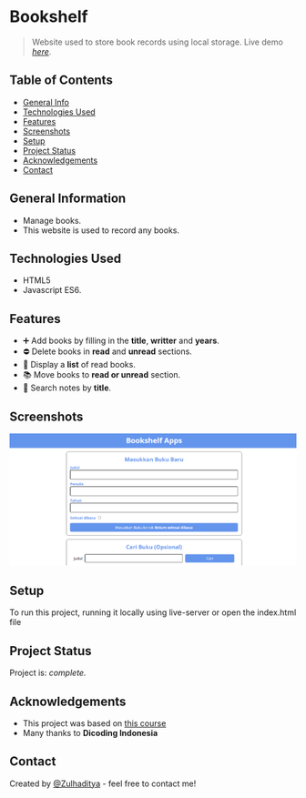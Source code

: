 # Bookshelf
> Website used to store book records using local storage.
> Live demo [_here_](https://shelfbooks.netlify.app/).

## Table of Contents
* [General Info](#general-information)
* [Technologies Used](#technologies-used)
* [Features](#features)
* [Screenshots](#screenshots)
* [Setup](#setup)
* [Project Status](#project-status)
* [Acknowledgements](#acknowledgements)
* [Contact](#contact)

## General Information
- Manage books.
- This website is used to record any books.

## Technologies Used
- HTML5
- Javascript ES6.

## Features
- :heavy_plus_sign: Add books by filling in the **title**, **writter** and **years**.
- :no_entry: Delete books in **read** and **unread** sections.
- :bookmark_tabs: Display a **list** of read books.
- :books: Move books to **read or unread** section.
- :mag_right: Search notes by **title**.

## Screenshots
![Example screenshot](./screenshot-bookshelf.png)

## Setup
To run this project, running it locally using live-server or open the index.html file

## Project Status
Project is: _complete._ <!-- / _complete_ / _no longer being worked on_. reason ? -->

## Acknowledgements
- This project was based on [this course](https://www.dicoding.com/)
- Many thanks to **Dicoding Indonesia**

## Contact
Created by [@Zulhaditya](https://itsmyportofolio.netlify.app/) - feel free to contact me!
